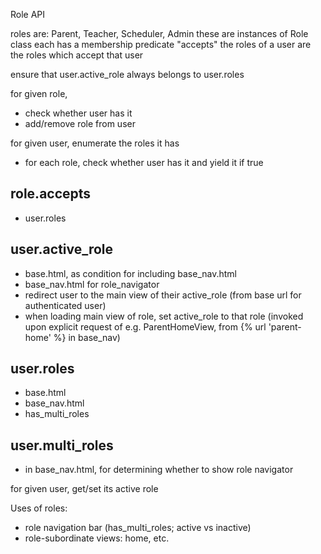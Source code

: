 Role API

roles are: Parent, Teacher, Scheduler, Admin
these are instances of Role class
each has a membership predicate "accepts"
the roles of a user are the roles which accept that user 

ensure that user.active_role always belongs to user.roles

for given role,
- check whether user has it
- add/remove role from user

for given user, enumerate the roles it has
  * for each role, check whether user has it and yield it if true


role.accepts
------

- user.roles

user.active_role
-----------

- base.html, as condition for including base_nav.html
- base_nav.html for role_navigator
- redirect user to the main view of their active_role (from base url for authenticated user)
- when loading main view of role, set active_role to that role (invoked upon explicit request of e.g. ParentHomeView, from {% url 'parent-home' %} in base_nav)

user.roles
----------

- base.html
- base_nav.html
- has_multi_roles

user.multi_roles
--------------------

- in base_nav.html, for determining whether to show role navigator







for given user, get/set its active role

Uses of roles:

- role navigation bar (has_multi_roles; active vs inactive)
- role-subordinate views: home, etc.

